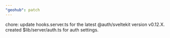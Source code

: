 ```yaml
---
"geohub": patch
---
```


chore: update hooks.server.ts for the latest @auth/sveltekit version v0.12.X. created $lib/server/auth.ts for auth settings.
